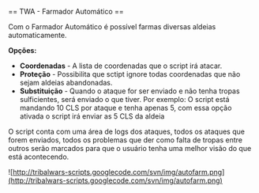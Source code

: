 ﻿== TWA - Farmador Automático ==

Com o Farmador Automático é possível farmas diversas aldeias automaticamente.

**Opções:**

  * **Coordenadas** - A lista de coordenadas que o script irá atacar.
  * **Proteção** - Possibilita que sctipt ignore todas coordenadas que não sejam aldeias abandonadas.
  * **Substituição** - Quando o ataque for ser enviado e não tenha tropas sulficientes, será enviado o que tiver. Por exemplo: O script está mandando 10 CLS por ataque e tenha apenas 5, com essa opção ativada o script irá enviar as 5 CLS da aldeia

O script conta com uma área de logs dos ataques, todos os ataques que forem enviados, todos os problemas que der como falta de tropas entre outros serão marcados para que o usuário tenha uma melhor visão do que está acontecendo.

![http://tribalwars-scripts.googlecode.com/svn/img/autofarm.png](http://tribalwars-scripts.googlecode.com/svn/img/autofarm.png)